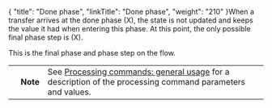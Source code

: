 {
    "title": "Done phase",
    "linkTitle": "Done phase",
    "weight": "210"
}When a transfer arrives at the done phase (X), the state is not updated and keeps the value it had when entering this phase. At this point, the only possible final phase step is (X).

This is the final phase and phase step on the flow.

<table>
   <tbody>
      <tr>
         <td>         </td>
         <td><span><strong>Note</strong></span>         </td>
         <td>See <a href="../../about_transfer_processing/proc_commands">Processing commands: general usage</a> for a description of the processing command parameters and values.         </td>
      </tr>
   </tbody>
</table>
